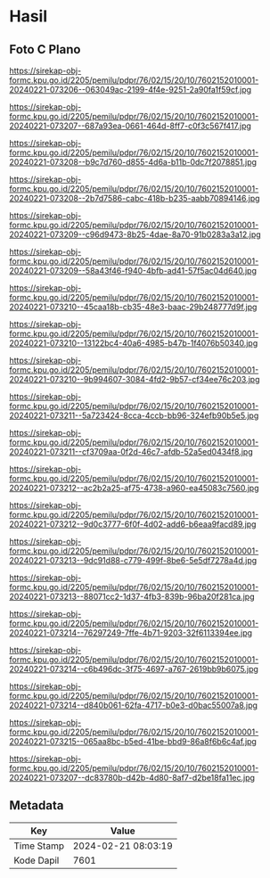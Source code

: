 # Hasil

## Foto C Plano

https://sirekap-obj-formc.kpu.go.id/2205/pemilu/pdpr/76/02/15/20/10/7602152010001-20240221-073206--063049ac-2199-4f4e-9251-2a90fa1f59cf.jpg

https://sirekap-obj-formc.kpu.go.id/2205/pemilu/pdpr/76/02/15/20/10/7602152010001-20240221-073207--687a93ea-0661-464d-8ff7-c0f3c567f417.jpg

https://sirekap-obj-formc.kpu.go.id/2205/pemilu/pdpr/76/02/15/20/10/7602152010001-20240221-073208--b9c7d760-d855-4d6a-b11b-0dc7f2078851.jpg

https://sirekap-obj-formc.kpu.go.id/2205/pemilu/pdpr/76/02/15/20/10/7602152010001-20240221-073208--2b7d7586-cabc-418b-b235-aabb70894146.jpg

https://sirekap-obj-formc.kpu.go.id/2205/pemilu/pdpr/76/02/15/20/10/7602152010001-20240221-073209--c96d9473-8b25-4dae-8a70-91b0283a3a12.jpg

https://sirekap-obj-formc.kpu.go.id/2205/pemilu/pdpr/76/02/15/20/10/7602152010001-20240221-073209--58a43f46-f940-4bfb-ad41-57f5ac04d640.jpg

https://sirekap-obj-formc.kpu.go.id/2205/pemilu/pdpr/76/02/15/20/10/7602152010001-20240221-073210--45caa18b-cb35-48e3-baac-29b248777d9f.jpg

https://sirekap-obj-formc.kpu.go.id/2205/pemilu/pdpr/76/02/15/20/10/7602152010001-20240221-073210--13122bc4-40a6-4985-b47b-1f4076b50340.jpg

https://sirekap-obj-formc.kpu.go.id/2205/pemilu/pdpr/76/02/15/20/10/7602152010001-20240221-073210--9b994607-3084-4fd2-9b57-cf34ee76c203.jpg

https://sirekap-obj-formc.kpu.go.id/2205/pemilu/pdpr/76/02/15/20/10/7602152010001-20240221-073211--5a723424-8cca-4ccb-bb96-324efb90b5e5.jpg

https://sirekap-obj-formc.kpu.go.id/2205/pemilu/pdpr/76/02/15/20/10/7602152010001-20240221-073211--cf3709aa-0f2d-46c7-afdb-52a5ed0434f8.jpg

https://sirekap-obj-formc.kpu.go.id/2205/pemilu/pdpr/76/02/15/20/10/7602152010001-20240221-073212--ac2b2a25-af75-4738-a960-ea45083c7560.jpg

https://sirekap-obj-formc.kpu.go.id/2205/pemilu/pdpr/76/02/15/20/10/7602152010001-20240221-073212--9d0c3777-6f0f-4d02-add6-b6eaa9facd89.jpg

https://sirekap-obj-formc.kpu.go.id/2205/pemilu/pdpr/76/02/15/20/10/7602152010001-20240221-073213--9dc91d88-c779-499f-8be6-5e5df7278a4d.jpg

https://sirekap-obj-formc.kpu.go.id/2205/pemilu/pdpr/76/02/15/20/10/7602152010001-20240221-073213--88071cc2-1d37-4fb3-839b-96ba20f281ca.jpg

https://sirekap-obj-formc.kpu.go.id/2205/pemilu/pdpr/76/02/15/20/10/7602152010001-20240221-073214--76297249-7ffe-4b71-9203-32f6113394ee.jpg

https://sirekap-obj-formc.kpu.go.id/2205/pemilu/pdpr/76/02/15/20/10/7602152010001-20240221-073214--c6b496dc-3f75-4697-a767-2619bb9b6075.jpg

https://sirekap-obj-formc.kpu.go.id/2205/pemilu/pdpr/76/02/15/20/10/7602152010001-20240221-073214--d840b061-62fa-4717-b0e3-d0bac55007a8.jpg

https://sirekap-obj-formc.kpu.go.id/2205/pemilu/pdpr/76/02/15/20/10/7602152010001-20240221-073215--065aa8bc-b5ed-41be-bbd9-86a8f6b6c4af.jpg

https://sirekap-obj-formc.kpu.go.id/2205/pemilu/pdpr/76/02/15/20/10/7602152010001-20240221-073207--dc83780b-d42b-4d80-8af7-d2be18fa11ec.jpg


## Metadata

| Key        | Value               |
| ---------- | ------------------- |
| Time Stamp | 2024-02-21 08:03:19 |
| Kode Dapil | 7601                |



